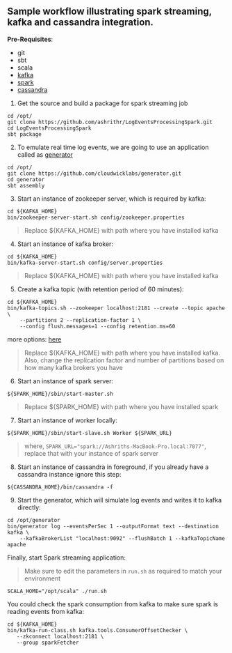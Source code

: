 ## Sample workflow illustrating spark streaming, kafka and cassandra integration.

**Pre-Requisites**:

 * git
 * sbt
 * scala
 * [kafka](https://kafka.apache.org)
 * [spark](https://spark.apache.org)
 * [cassandra](https://cassandra.apache.org)

1. Get the source and build a package for spark streaming job

```
cd /opt/
git clone https://github.com/ashrithr/LogEventsProcessingSpark.git
cd LogEventsProcessingSpark
sbt package
```

2. To emulate real time log events, we are going to use an application called as [generator](https://github.com/cloudwicklabs/generator)

```
cd /opt/
git clone https://github.com/cloudwicklabs/generator.git
cd generator
sbt assembly
```

3. Start an instance of zookeeper server, which is required by kafka:

```
cd ${KAFKA_HOME}
bin/zookeeper-server-start.sh config/zookeeper.properties
```

> Replace ${KAFKA_HOME} with path where you have installed kafka

4. Start an instance of kafka broker:

```
cd ${KAFKA_HOME}
bin/kafka-server-start.sh config/server.properties
```

> Replace ${KAFKA_HOME} with path where you have installed kafka

5. Create a kafka topic (with retention period of 60 minutes):

```
cd ${KAFKA_HOME}
bin/kafka-topics.sh --zookeeper localhost:2181 --create --topic apache \
    --partitions 2 --replication-factor 1 \
    --config flush.messages=1 --config retention.ms=60
```
more options: [here](http://kafka.apache.org/documentation.html#topic-config)

> Replace ${KAFKA_HOME} with path where you have installed kafka. Also, change the replication factor
> and number of partitions based on how many kafka brokers you have

6. Start an instance of spark server:

```
${SPARK_HOME}/sbin/start-master.sh
```

> Replace ${SPARK_HOME} with path where you have installed spark

7. Start an instance of worker locally:

```
${SPARK_HOME}/sbin/start-slave.sh Worker ${SPARK_URL}
```

> where, `SPARK_URL="spark://Ashriths-MacBook-Pro.local:7077"`, replace that with your instance of
> spark server

8. Start an instance of cassandra in foreground, if you already have a cassandra instance ignore this step:

```
${CASSANDRA_HOME}/bin/cassandra -f
```

9. Start the generator, which will simulate log events and writes it to kafka directly:

```
cd /opt/generator
bin/generator log --eventsPerSec 1 --outputFormat text --destination kafka \
    --kafkaBrokerList "localhost:9092" --flushBatch 1 --kafkaTopicName apache
```

Finally, start Spark streaming application:

> Make sure to edit the parameters in `run.sh` as required to match your environment

```
SCALA_HOME="/opt/scala" ./run.sh
```

You could check the spark consumption from kafka to make sure spark is reading events from kafka:

```
cd ${KAFKA_HOME}
bin/kafka-run-class.sh kafka.tools.ConsumerOffsetChecker \
   --zkconnect localhost:2181 \
   --group sparkFetcher
```
